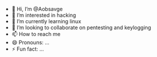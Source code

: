 - 👋 Hi, I’m @Aobsavge
- 👀 I’m interested in hacking 
- 🌱 I’m currently learning linux
- 💞️ I’m looking to collaborate on pentesting and keylogging
- 📫 How to reach me 
- 😄 Pronouns: ...
- ⚡ Fun fact: ...

<!---
Aobsavge/Aobsavge is a ✨ special ✨ repository because its `README.md` (this file) appears on your GitHub profile.
You can click the Preview link to take a look at your changes.
--->
